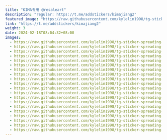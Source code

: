 ```yaml
---
title: "KIMA专用 @resaleart"
description: "regular: https://t.me/addstickers/kimajiang2"
featured_image: "https://raw.githubusercontent.com/kylelin1998/tg-sticker-spreading-worldwide-images/main/img/3d79c8d6-5d64-434b-9c09-499fb587f4ad.jpg"
link: "https://t.me/addstickers/kimajiang2"
weight: 3
date: 2024-02-18T08:04:32+08:00
images:
  - https://raw.githubusercontent.com/kylelin1998/tg-sticker-spreading-worldwide-images/main/img/3d79c8d6-5d64-434b-9c09-499fb587f4ad.jpg
  - https://raw.githubusercontent.com/kylelin1998/tg-sticker-spreading-worldwide-images/main/img/4ac78694-c2e9-4fed-8fa3-517ab132c02e.jpg
  - https://raw.githubusercontent.com/kylelin1998/tg-sticker-spreading-worldwide-images/main/img/b2ef0769-838c-496b-a547-2f197d00a1ac.jpg
  - https://raw.githubusercontent.com/kylelin1998/tg-sticker-spreading-worldwide-images/main/img/6f254f6e-959b-46bb-b564-981c1478d3d9.jpg
  - https://raw.githubusercontent.com/kylelin1998/tg-sticker-spreading-worldwide-images/main/img/8968fbd4-2d9b-4d3f-8f6c-f120490e8bb7.jpg
  - https://raw.githubusercontent.com/kylelin1998/tg-sticker-spreading-worldwide-images/main/img/56289569-b656-4fb2-a21e-06e11001c773.jpg
  - https://raw.githubusercontent.com/kylelin1998/tg-sticker-spreading-worldwide-images/main/img/c52b5e04-0a8f-4303-aa8f-c3740d23228e.jpg
  - https://raw.githubusercontent.com/kylelin1998/tg-sticker-spreading-worldwide-images/main/img/b5eef46d-cab8-4edf-85cb-27ebbde0e90a.jpg
  - https://raw.githubusercontent.com/kylelin1998/tg-sticker-spreading-worldwide-images/main/img/6f532c49-0b7b-41aa-bae3-4b9fe07703ef.jpg
  - https://raw.githubusercontent.com/kylelin1998/tg-sticker-spreading-worldwide-images/main/img/5cde65ba-a031-4990-b0e7-4a3a89457bfa.jpg
  - https://raw.githubusercontent.com/kylelin1998/tg-sticker-spreading-worldwide-images/main/img/d20b25c5-768c-4971-9e0b-0c1c301f020e.jpg
  - https://raw.githubusercontent.com/kylelin1998/tg-sticker-spreading-worldwide-images/main/img/25b76b36-b0df-4a55-b56c-1f58ed9424d7.jpg
  - https://raw.githubusercontent.com/kylelin1998/tg-sticker-spreading-worldwide-images/main/img/8531cca6-2327-4540-b670-bc1f03e3155a.jpg
  - https://raw.githubusercontent.com/kylelin1998/tg-sticker-spreading-worldwide-images/main/img/a665db53-68a0-432c-9a51-d75faea4357c.jpg
  - https://raw.githubusercontent.com/kylelin1998/tg-sticker-spreading-worldwide-images/main/img/bb6971ae-fc10-491b-949e-c0176ec5e382.jpg
  - https://raw.githubusercontent.com/kylelin1998/tg-sticker-spreading-worldwide-images/main/img/9d386e2c-44af-4058-bb3c-309316cd9521.jpg
  - https://raw.githubusercontent.com/kylelin1998/tg-sticker-spreading-worldwide-images/main/img/8f91ba09-5426-44e1-bfae-0e991df3e2d3.jpg
  - https://raw.githubusercontent.com/kylelin1998/tg-sticker-spreading-worldwide-images/main/img/acb82a01-2655-4e65-a4fd-fb6700b047ff.jpg
  - https://raw.githubusercontent.com/kylelin1998/tg-sticker-spreading-worldwide-images/main/img/7ed1416a-ddcb-4bf2-ab51-78cc9932339f.jpg
  - https://raw.githubusercontent.com/kylelin1998/tg-sticker-spreading-worldwide-images/main/img/1d341e9a-f8d3-4c97-8491-91612a8da57c.jpg
---
```

